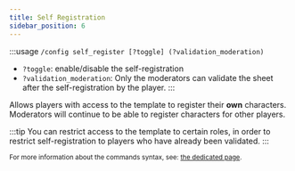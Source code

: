 ```yaml
---
title: Self Registration
sidebar_position: 6
---
```


:::usage
`/config self_register [?toggle] (?validation_moderation)`
- `?toggle`: enable/disable the self-registration
- `?validation_moderation`: Only the moderators can validate the sheet after the self-registration by the player.
:::

Allows players with access to the template to register their **own** characters.
Moderators will continue to be able to register characters for other players.

:::tip
You can restrict access to the template to certain roles, in order to restrict self-registration to players who have already been validated.
:::

<small>For more information about the commands syntax, see: [the dedicated page](../introduction/format.mdx).</small>
